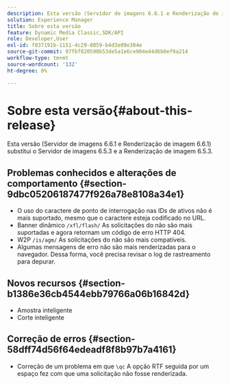 ```yaml
---
description: Esta versão (Servidor de imagens 6.6.1 e Renderização de imagem 6.6.1) substitui o Servidor de imagens 6.5.3 e a Renderização de imagem 6.5.3.
solution: Experience Manager
title: Sobre esta versão
feature: Dynamic Media Classic,SDK/API
role: Developer,User
exl-id: f837191b-1151-4c29-8059-b4d3e09e304e
source-git-commit: 97fbf820590b53de5a1e6ce904e44d6b0ef9a214
workflow-type: tm+mt
source-wordcount: '132'
ht-degree: 0%

---
```


# Sobre esta versão{#about-this-release}

Esta versão (Servidor de imagens 6.6.1 e Renderização de imagem 6.6.1) substitui o Servidor de imagens 6.5.3 e a Renderização de imagem 6.5.3.

## Problemas conhecidos e alterações de comportamento {#section-9dbc05206187477f926a78e8108a34e1}

* O uso do caractere de ponto de interrogação nas IDs de ativos não é mais suportado, mesmo que o caractere esteja codificado no URL.
* Banner dinâmico `/xfl/flash/` As solicitações do não são mais suportadas e agora retornam um código de erro HTTP 404.
* W2P `/is/agm/` As solicitações do não são mais compatíveis.
* Algumas mensagens de erro não são mais renderizadas para o navegador. Dessa forma, você precisa revisar o log de rastreamento para depurar.

## Novos recursos {#section-b1386e36cb4544ebb79766a06b16842d}

* Amostra inteligente
* Corte inteligente

## Correção de erros {#section-58dff74d56f64edeadf8f8b97b7a4161}

* Correção de um problema em que `\qc` A opção RTF seguida por um espaço fez com que uma solicitação não fosse renderizada.
